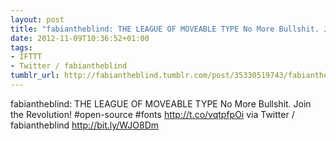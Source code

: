 ```yaml
---
layout: post
title: "fabiantheblind: THE LEAGUE OF MOVEABLE TYPE No More Bullshit. Join the Revolution! #open-source #fonts http://t.co/vqtpfpOi"
date: 2012-11-09T10:36:52+01:00
tags:
- IFTTT
- Twitter / fabiantheblind
tumblr_url: http://fabiantheblind.tumblr.com/post/35330519743/fabiantheblind-the-league-of-moveable-type-no-more
---
```

fabiantheblind: THE LEAGUE OF MOVEABLE TYPE
No More Bullshit. Join the Revolution!
#open-source #fonts http://t.co/vqtpfpOi
via Twitter / fabiantheblind http://bit.ly/WJO8Dm
